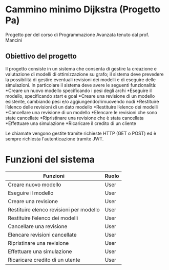 # Cammino minimo Dijkstra (Progetto Pa)
Progetto per del corso di Programmazione Avanzata tenuto dal prof. Mancini

## Obiettivo del progetto
Il progetto consiste in un sistema che consenta di gestire la creazione e valutazione di modelli di ottimizzazione su grafo; il sistema deve prevedere la possibilità di gestire eventuali revisioni dei modelli e di eseguire delle simulazioni.
In particolare il sistema deve avere le seguenti funzionalità:
*Creare un nuovo modello specificando i pesi degli archi
*Eseguire il modello, specificando start e goal
*Creare una revisione di un modello esistente, cambiando pesi e/o aggiungendo/rimuovendo nodi
*Restituire l’elenco delle revisioni di un dato modello
*Restituire l’elenco dei modelli
*Cancellare una revisione di un modello
*Elencare le revisioni che sono state cancellate
*Ripristinare una revisione che è stata cancellata
*Effettuare una simulazione 
*Ricaricare il credito di un cliente

Le chiamate vengono gestite tramite richieste HTTP (GET o POST) ed è sempre richiesta l'autenticazione tramite JWT.

# Funzioni del sistema
| Funzioni | Ruolo |
| ------------- | ------------- |
| Creare nuovo modello  | User  |
| Eseguire il modello  | User  |
| Creare una revisione | User |
| Restituire elenco revisioni per modello  | User  |
| Restituire l’elenco dei modelli  | User  |
| Cancellare una revisione | User  |
| Elencare revisioni cancellate  | User |
| Ripristinare una revisione  | User  |
| Effettuare una simulazione  | User  |
| Ricaricare credito di un utente  | User  |
